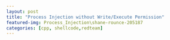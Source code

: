 ```yaml
---
layout: post
title: "Process Injection without Write/Execute Permission"
featured-img: Process_Injection\shane-rounce-205187
categories: [cpp, shellcode,redteam]
---
```

